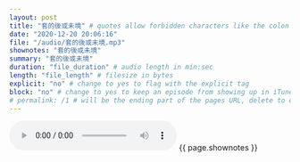 ```yaml
---
layout: post
title: "套的後或未境" # quotes allow forbidden characters like the colon
date: "2020-12-20 20:06:16"
file: "/audio/套的後或未境.mp3"
shownotes: "套的後或未境"
summary: "套的後或未境"
duration: "file_duration" # audio length in min:sec
length: "file_length" # filesize in bytes
explicit: "no" # change to yes to flag with the explicit tag
block: "no" # change to yes to keep an episode from showing up in iTunes
# permalink: /1 # will be the ending part of the pages URL, delete to default to the title
---
```


<audio controls>
<source src="{{site.url}}{{site.baseurl}}{{ page.file }}" type="audio/x-mp3">
Your browser does not support the audio element.
</audio>
{{ page.shownotes }}
